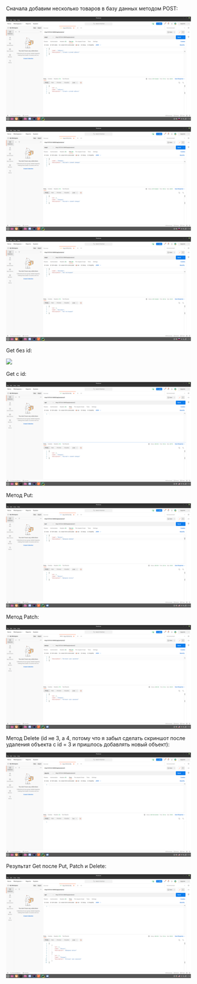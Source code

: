 Сначала добавим несколько товаров в базу данных методом POST:

![](images/lab2.1.png)

![](images/lab2.2.png)

![](images/lab2.4.png)

Get без id:

![](/images/lab2.5.png)

Get c id:

![](images/lab2.6.png)

Метод Put:

![](images/lab2.7.png)

Метод Patch:

![](images/lab2.8.png)

Метод Delete (id не 3, а 4, потому что я забыл сделать скриншот после удаления
объекта с id = 3 и пришлось добавлять новый объект):

![](images/lab2.9.png)

Результат Get после Put, Patch и Delete:

![](images/lab2.10.png)